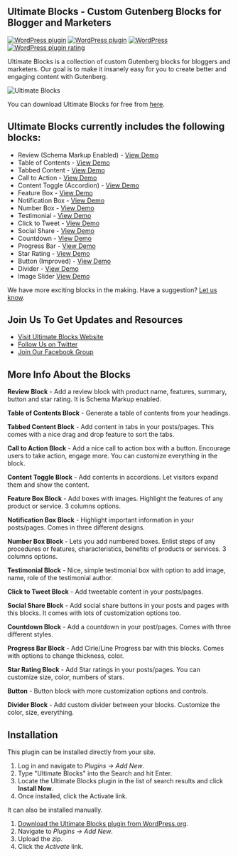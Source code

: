 ## Ultimate Blocks - Custom Gutenberg Blocks for Blogger and Marketers
[![WordPress plugin](https://img.shields.io/wordpress/plugin/v/ultimate-blocks.svg?style=plastic)](https://wordpress.org/plugins/ultimate-blocks/)
[![WordPress plugin](https://img.shields.io/wordpress/plugin/dt/ultimate-blocks.svg?style=plastic)](https://wordpress.org/plugins/ultimate-blocks/)
[![WordPress](https://img.shields.io/wordpress/v/ultimate-blocks.svg)](https://wordpress.org/plugins/ultimate-blocks/)
[![WordPress plugin rating](https://img.shields.io/wordpress/plugin/r/ultimate-blocks.svg)](https://wordpress.org/support/plugin/ultimate-blocks/reviews/)

Ultimate Blocks is a collection of custom Gutenberg blocks for bloggers and marketers. Our goal is to make it insanely easy for you to create better and engaging content with Gutenberg.

![Ultimate Blocks](https://ultimateblocks.com/wp-content/uploads/2019/01/banner-1544x500.jpg)

You can download Ultimate Blocks for free from [here](https://wordpress.org/plugins/ultimate-blocks/).

## Ultimate Blocks currently includes the following blocks:

* Review (Schema Markup Enabled) - [View Demo](https://demo.ultimateblocks.com/review/)
* Table of Contents - [View Demo](https://demo.ultimateblocks.com/table-of-contents-block/)
* Tabbed Content - [View Demo](https://demo.ultimateblocks.com/tabbed-content-block/)
* Call to Action - [View Demo](https://demo.ultimateblocks.com/call-to-action-block/)
* Content Toggle (Accordion) - [View Demo](https://demo.ultimateblocks.com/content-toggle-accordion-block/)
* Feature Box - [View Demo](https://ultimateblocks.com/feature-box-block-for-gutenberg-editor/)
* Notification Box - [View Demo](https://demo.ultimateblocks.com/notification-box-block/)
* Number Box - [View Demo](https://demo.ultimateblocks.com/number-box-block/)
* Testimonial - [View Demo](https://demo.ultimateblocks.com/testimonial-block/)
* Click to Tweet - [View Demo](https://demo.ultimateblocks.com/click-to-tweet-block/)
* Social Share - [View Demo](https://demo.ultimateblocks.com/social-share-block/)
* Countdown - [View Demo](https://demo.ultimateblocks.com/countdown-block/)
* Progress Bar - [View Demo](https://demo.ultimateblocks.com/progress-bar-block/)
* Star Rating - [View Demo](https://demo.ultimateblocks.com/star-rating-block/)
* Button (Improved) - [View Demo](https://demo.ultimateblocks.com/button-block/)
* Divider - [View Demo](https://demo.ultimateblocks.com/divider-block/)
* Image Slider [View Demo](https://demo.ultimateblocks.com/image-slider-block/)

We have more exciting blocks in the making. Have a suggestion? [Let us know](https://ultimateblocks.com/contact/).

## Join Us To Get Updates and Resources

* [Visit Ultimate Blocks Website](https://ultimateblocks.com?utm_medium=wp.org&utm_source=wordpressorg&utm_campaign=readme&utm_content=ultimateblocks)
* [Follow Us on Twitter](http://twitter.com/Ultimate_Blocks)
* [Join Our Facebook Group](https://www.facebook.com/groups/ultimateblocks/)

## More Info About the Blocks

**Review Block** - Add a review block with product name, features, summary, button and star rating. It is Schema Markup enabled.

**Table of Contents Block** - Generate a table of contents from your headings. 

**Tabbed Content Block** - Add content in tabs in your posts/pages. This comes with a nice drag and drop feature to sort the tabs.

**Call to Action Block** - Add a nice call to action box with a button. Encourage users to take action, engage more. You can customize everything in the block.

**Content Toggle Block** - Add contents in accordions. Let visitors expand them and show the content.

**Feature Box Block** - Add boxes with images. Highlight the features of any product or service. 3 columns options.

**Notification Box Block** - Highlight important information in your posts/pages. Comes in three different designs.

**Number Box Block** - Lets you add numbered boxes. Enlist steps of any procedures or features, characteristics, benefits of products or services. 3 columns options.

**Testimonial Block** - Nice, simple testimonial box with option to add image, name, role of the testimonial author.

**Click to Tweet Block** - Add tweetable content in your posts/pages.

**Social Share Block** - Add social share buttons in your posts and pages with this blocks. It comes with lots of customization options too.

**Countdown Block** - Add a countdown in your post/pages. Comes with three different styles.

**Progress Bar Block** - Add Cirle/Line Progress bar with this blocks. Comes with options to change thickness, color.

**Star Rating Block** - Add Star ratings in your posts/pages. You can customize size, color, numbers of stars.

**Button** - Button block with more customization options and controls.

**Divider Block** - Add custom divider between your blocks. Customize the color, size, everything.

## Installation

This plugin can be installed directly from your site.

1. Log in and navigate to _Plugins &rarr; Add New_.
2. Type "Ultimate Blocks" into the Search and hit Enter.
3. Locate the Ultimate Blocks plugin in the list of search results and click **Install Now**.
4. Once installed, click the Activate link.

It can also be installed manually.

1. [Download the Ultimate Blocks plugin from WordPress.org](https://wordpress.org/plugins/ultimate-blocks/).
2. Navigate to _Plugins &rarr; Add New_.
3. Upload the zip.
4. Click the *Activate* link.
